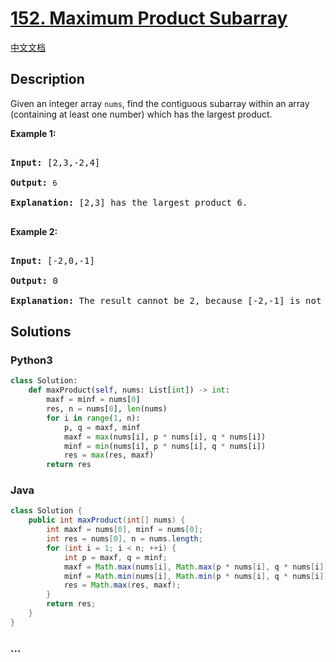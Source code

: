 # [152. Maximum Product Subarray](https://leetcode.com/problems/maximum-product-subarray)

[中文文档](/solution/0100-0199/0152.Maximum%20Product%20Subarray/README.md)

## Description

<p>Given an integer array&nbsp;<code>nums</code>, find the contiguous subarray within an array (containing at least one number) which has the largest product.</p>

<p><strong>Example 1:</strong></p>

<pre>

<strong>Input:</strong> [2,3,-2,4]

<strong>Output:</strong> <code>6</code>

<strong>Explanation:</strong>&nbsp;[2,3] has the largest product 6.

</pre>

<p><strong>Example 2:</strong></p>

<pre>

<strong>Input:</strong> [-2,0,-1]

<strong>Output:</strong> 0

<strong>Explanation:</strong>&nbsp;The result cannot be 2, because [-2,-1] is not a subarray.</pre>

## Solutions

<!-- tabs:start -->

### **Python3**

```python
class Solution:
    def maxProduct(self, nums: List[int]) -> int:
        maxf = minf = nums[0]
        res, n = nums[0], len(nums)
        for i in range(1, n):
            p, q = maxf, minf
            maxf = max(nums[i], p * nums[i], q * nums[i])
            minf = min(nums[i], p * nums[i], q * nums[i])
            res = max(res, maxf)
        return res
```

### **Java**

```java
class Solution {
    public int maxProduct(int[] nums) {
        int maxf = nums[0], minf = nums[0];
        int res = nums[0], n = nums.length;
        for (int i = 1; i < n; ++i) {
            int p = maxf, q = minf;
            maxf = Math.max(nums[i], Math.max(p * nums[i], q * nums[i]));
            minf = Math.min(nums[i], Math.min(p * nums[i], q * nums[i]));
            res = Math.max(res, maxf);
        }
        return res;
    }
}
```

### **...**

```

```

<!-- tabs:end -->
